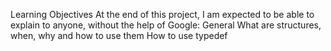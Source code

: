 Learning Objectives
At the end of this project, I am expected to be able to explain to anyone, without the help of Google:
General
What are structures, when, why and how to use them
How to use typedef
